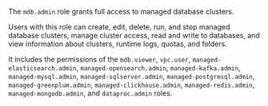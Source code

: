 The `mdb.admin` role grants full access to managed database clusters.

Users with this role can create, edit, delete, run, and stop managed database clusters, manage cluster access, read and write to databases, and view information about clusters, runtime logs, quotas, and folders.

It includes the permissions of the `mdb.viewer`, `vpc.user`, `managed-elasticsearch.admin`, `managed-opensearch.admin`, `managed-kafka.admin`, `managed-mysql.admin`, `managed-sqlserver.admin`, `managed-postgresql.admin`, `managed-greenplum.admin`, `managed-clickhouse.admin`, `managed-redis.admin`, `managed-mongodb.admin`, and `dataproc.admin` roles.